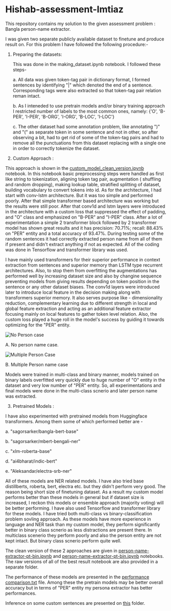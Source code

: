 # Hishab-assessment-Imtiaz

This repository contains my solution to the given assessment problem : Bangla person-name extractor.

I was given two separate publicly available dataset to finetune and produce result on. For this problem I have followed the following procedure:-

1. Preparing the datasets:

   This was done in the making_dataset.ipynb notebook. I followed these steps-
   
   a. All data was given token-tag pair in dictionary format, I formed sentences by identifying "|" which denoted the end of a sentence. Corresponding tags were also extracted so that token-tag pair relation reman intact.

   b. As I inteneded to use pretrain models and/or binary training approach I restricted number of labels to the most common ones, namely:
     {'O', 'B-PER', 'I-PER', 'B-ORG', 'I-ORG', 'B-LOC', 'I-LOC'}

   c. The other dataset had some annotation problem, like annotating ")" and "(" as separate token in some sentence and not in other, so after observing a bit, had to get rid of some of the token-tag pairs and had to remove all the punctuations from this dataset replacing with a single one in order to correctly tokenize the dataset.

3. Custom Approach :
   
  This approach is shown in the  [custom_model_clean_version.ipynb](https://github.com/imtiaz114/Hishab-assessment-Imtiaz/blob/main/clean_versions/custom_model_clean_version.ipynb) notebook. In this notebook basic preprocessing steps were handled as first like string to tokenization, aligning token tag pair, augmentation ( shuffling and random dropping), making lookup table, stratified splitting of dataset, building vocabulary to convert tokens into id. As for the architecture, I had start with conv-lstm architecture. But it was too simple and performed poorly. After that simple transformer based architecture was working but the results were still poor. After that conv1d and lstm layers were introduced in the architecture with a custom loss that suppressed the effect of padding, and "O" class and emphasized on "B-PER" and "I-PER" class. After a lot of experimentation a simple 2 transformer block followed by 2 transformer model has shown great results and it has  precision:  70.71%; recall:  88.43% on "PER" entity and a total accuracy of 93.47%. During testing some of the random sentences it had correctly extracted person name from all of them if present and didn't extract anything if not as expected. All of the coding was done in Tensorflow and transformer library was used. 
  
I have mainly used transformers for their superior performance in context extraction from sentences and superior memory than LSTM type recurrent architectures. Also, to stop them from overfitting the augmentations has performed well by increasing dataset size and also by changine sequence preventing models from giving results depending on token position in the sentence or any other dataset biases. The conv1d layers were introduced later to introduce local feature in the decision making along with transformers superior memory. It also serves purpose like - dimensionality reduction, complementary learning due to different strength in local and global feature extraction and acting as an additional feature extractor focusing mainly on local features to gather token level relation. Also, the custom loss played a huge roll in the model's success by guiding it towards optimizing for the "PER" entity.

![No Person case](https://github.com/imtiaz114/Hishab-assessment-Imtiaz/assets/83086464/a8d815e8-8c97-4ab7-9516-b445c509eed2)

A. No person name case.

![Multiple Person Case](https://github.com/imtiaz114/Hishab-assessment-Imtiaz/assets/83086464/985b4fbf-fcd7-47bc-9676-86515ab7b33f)

B. Multiple Person name case


Models were trained in multi-class and binary manner, models trained on binary labels overfitted very quickly due to huge number of "O" entity in the dataset and very low number of "PER" entity. So, all experimentations and final models were done in the multi-class scnerio and later person name was extracted.

3. Pretrained Models :

I have also experimented with pretrained models from Huggingface transformers. Among them some of which performed better are -

  a. "sagorsarker/bangla-bert-base"

  b. "sagorsarker/mbert-bengali-ner"

  c. "xlm-roberta-base"

  d. "ai4bharat/indic-bert"

  e. "Aleksandar/electra-srb-ner"

All of these models are NER related models. I have also tried base distillberts, roberta, bert, electra etc. but they didn't perform very good. The reason being short size of finetuning dataset. As a result my custom model performs better than these models in general but if dataset size is increased, I reckon this models or ensemble approach (majority voting) will be better performing. I have also used Tensorflow and transformer library for these models. I have tried both multi-class vs binary-classification problem sovling approach. As these models have more experience in language and NER task than my custom model, they perform significantly better in binary class scnerio as less distractions are present there. In multiclass scenerio they perform poorly and also the person entity are not kept intact. But binary class scnerio perform quite well. 

The clean version of these 2 approaches are given in [person-name-extractor-pt-bin.ipynb](https://github.com/imtiaz114/Hishab-assessment-Imtiaz/blob/main/clean_versions/person-name-extractor-pt-bin.ipynb) and [person-name-extractor-pt-bin.ipynb](https://github.com/imtiaz114/Hishab-assessment-Imtiaz/blob/main/clean_versions/person-name-extractor-pt-multi.ipynb) notebooks. The raw versions of all of the best result notebook are also provided in a separate folder. 

The performance of these models are presented in the  [performance comparison.txt](https://github.com/imtiaz114/Hishab-assessment-Imtiaz/blob/main/performance_comparison.txt) file. Among these the pretrain models may be better overall accuracy but in terms of "PER" entity my persona extractor has better performances. 

Inference on some custom sentences are presented on [this](https://github.com/imtiaz114/Hishab-assessment-Imtiaz/tree/main/results%20on%20test%20sentences
) folder.






